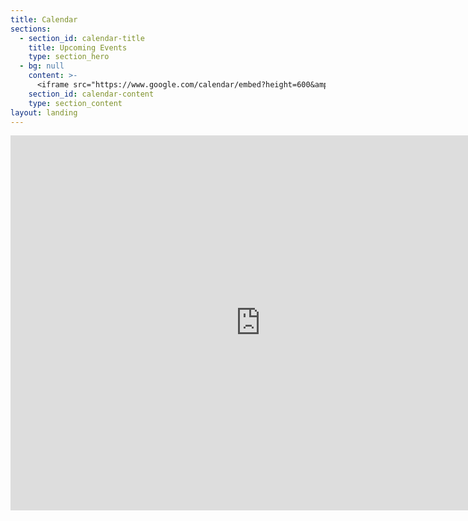 ```yaml
---
title: Calendar
sections:
  - section_id: calendar-title
    title: Upcoming Events
    type: section_hero
  - bg: null
    content: >-
      <iframe src="https://www.google.com/calendar/embed?height=600&amp;wkst=1&amp;bgcolor=%23ffffff&amp;src=curiouscritterszoo%40gmail.com&amp;ctz=America%2FLos_Angeles&amp;color=%231B887A" style=" border-width:0 " width="100%" height="600" frameborder="0" scrolling="no"></iframe>
    section_id: calendar-content
    type: section_content
layout: landing
---
```


<iframe src="https://calendar.google.com/calendar/embed?src=curiouscritterszoo%40gmail.com&ctz=America%2FLos_Angeles" style="border: 0" width="800" height="600" frameborder="0" scrolling="no"></iframe>



